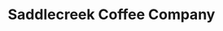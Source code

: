 ---
title: "Saddlecreek Coffee Company"
url: /cave-creek/saddlecreek-coffee-company/
shop: coffee
---